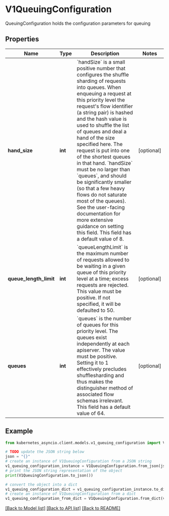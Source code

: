 # V1QueuingConfiguration

QueuingConfiguration holds the configuration parameters for queuing

## Properties

Name | Type | Description | Notes
------------ | ------------- | ------------- | -------------
**hand_size** | **int** | &#x60;handSize&#x60; is a small positive number that configures the shuffle sharding of requests into queues.  When enqueuing a request at this priority level the request&#39;s flow identifier (a string pair) is hashed and the hash value is used to shuffle the list of queues and deal a hand of the size specified here.  The request is put into one of the shortest queues in that hand. &#x60;handSize&#x60; must be no larger than &#x60;queues&#x60;, and should be significantly smaller (so that a few heavy flows do not saturate most of the queues).  See the user-facing documentation for more extensive guidance on setting this field.  This field has a default value of 8. | [optional] 
**queue_length_limit** | **int** | &#x60;queueLengthLimit&#x60; is the maximum number of requests allowed to be waiting in a given queue of this priority level at a time; excess requests are rejected.  This value must be positive.  If not specified, it will be defaulted to 50. | [optional] 
**queues** | **int** | &#x60;queues&#x60; is the number of queues for this priority level. The queues exist independently at each apiserver. The value must be positive.  Setting it to 1 effectively precludes shufflesharding and thus makes the distinguisher method of associated flow schemas irrelevant.  This field has a default value of 64. | [optional] 

## Example

```python
from kubernetes_asyncio.client.models.v1_queuing_configuration import V1QueuingConfiguration

# TODO update the JSON string below
json = "{}"
# create an instance of V1QueuingConfiguration from a JSON string
v1_queuing_configuration_instance = V1QueuingConfiguration.from_json(json)
# print the JSON string representation of the object
print(V1QueuingConfiguration.to_json())

# convert the object into a dict
v1_queuing_configuration_dict = v1_queuing_configuration_instance.to_dict()
# create an instance of V1QueuingConfiguration from a dict
v1_queuing_configuration_from_dict = V1QueuingConfiguration.from_dict(v1_queuing_configuration_dict)
```
[[Back to Model list]](../README.md#documentation-for-models) [[Back to API list]](../README.md#documentation-for-api-endpoints) [[Back to README]](../README.md)


